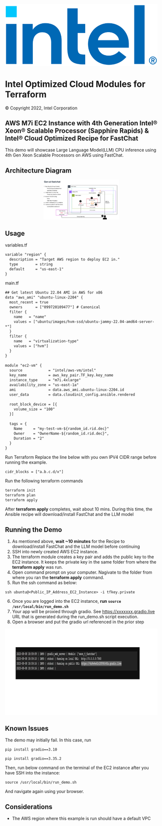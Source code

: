 <p align="center">
  <img src="https://github.com/intel/terraform-intel-aws-vm/blob/main/images/logo-classicblue-800px.png?raw=true" alt="Intel Logo" width="750"/>
</p>

# Intel Optimized Cloud Modules for Terraform

© Copyright 2022, Intel Corporation

## AWS M7i EC2 Instance with 4th Generation Intel® Xeon® Scalable Processor (Sapphire Rapids) & Intel® Cloud Optimized Recipe for FastChat

This demo will showcase Large Language Model(LLM) CPU inference using 4th Gen Xeon Scalable Processors on AWS using FastChat.

## Architecture Diagram
<p align="center">
  <img src="https://github.com/intel/terraform-intel-aws-vm/blob/main/images/gen-ai-fastchat.png?raw=true" alt="amazon-ec2-rhel-default-vpc" width="250"/>
</p>

## Usage


variables.tf

```hcl
variable "region" {
  description = "Target AWS region to deploy EC2 in."
  type        = string
  default     = "us-east-1"
}
```
main.tf
```hcl
## Get latest Ubuntu 22.04 AMI in AWS for x86
data "aws_ami" "ubuntu-linux-2204" {
  most_recent = true
  owners      = ["099720109477"] # Canonical
  filter {
    name   = "name"
    values = ["ubuntu/images/hvm-ssd/ubuntu-jammy-22.04-amd64-server-*"]
  }
  filter {
    name   = "virtualization-type"
    values = ["hvm"]
  }
}

module "ec2-vm" {
  source            = "intel/aws-vm/intel"
  key_name          = aws_key_pair.TF_key.key_name
  instance_type     = "m7i.4xlarge"
  availability_zone = "us-east-1a"
  ami               = data.aws_ami.ubuntu-linux-2204.id
  user_data         = data.cloudinit_config.ansible.rendered

  root_block_device = [{
    volume_size = "100"
  }]

  tags = {
    Name     = "my-test-vm-${random_id.rid.dec}"
    Owner    = "OwnerName-${random_id.rid.dec}",
    Duration = "2"
  }
}
```



Run Terraform
Replace the line below with you own IPV4 CIDR range before running the example.

```hcl
cidr_blocks = ["a.b.c.d/x"]
```

Run the following terraform commands
```hcl
terraform init  
terraform plan
terraform apply  
```

After **terraform apply** completes, wait about 10 mins. During this time, the Ansible recipe will download/install FastChat and the LLM model


## Running the Demo
1. As mentioned above, **wait ~10 minutes** for the Recipe to download/install FastChat and the LLM model before continuing
2. SSH into newly created AWS EC2 instance. 
3. The terraform module creates a key pair and adds the public key to the EC2 instance. It keeps the private key in the same folder from where the **terraform apply** was run.
4. Open command prompt on your computer. Nagivate to the folder from where you ran the **terraform apply** command.
5. Run the ssh command as below:
```hcl
ssh ubuntu@<Public_IP_Address_EC2_Instance> -i tfkey.private
```
6. Once you are logged into the EC2 instance, **run `source /usr/local/bin/run_demo.sh`**
7. Your app will be proxied through gradio. See https://xxxxxxx.gradio.live URL that is generated during the run_demo.sh script execution.
8. Open a browser and put the gradio url referenced in the prior step

<p align="center">
  <img src="https://github.com/intel/terraform-intel-aws-vm/blob/main/images/gradio.png?raw=true" alt="Gradio_Output" width="750"/>
</p>

## Known Issues

The demo may initially fail. In this case, run

```hcl
pip install gradio==3.10
```
```hcl 
pip install gradio==3.35.2
```

Then, run below command on the terminal of the EC2 instance after you have SSH into the instance:
```hcl
source /usr/local/bin/run_demo.sh
``` 

And navigate again using your browser.

## Considerations
- The AWS region where this example is run should have a default VPC